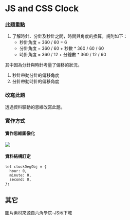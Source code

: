 # JS and CSS Clock

### 此題重點

1. 了解時針、分針及秒針之間，時間與角度的換算，規則如下：
    - 秒針角度 = 360 / 60 = 6 
    - 分針角度 = 360 / 60 + 秒數 * 360 / 60 / 60
    - 時針角度 = 360 / 12 + 分鐘數 * 360 / 12 / 60

其中因為分針與時針考量了偏移的狀況。

1. 秒針帶動分針的偏移角度
2. 分針帶動時針的偏移角度

### 改寫此題

透過資料驅動的思維改寫此題。

### 實作方式

#### 實作思維圖像化

![](https://i.imgur.com/F11j6vy.gif)

#### 資料結構訂定

```javascript=
let clockDegObj = {
  hour: 0, 
  minute: 0,
  second: 0,
};
```

## 其它

圖片素材來源自六角學院-JS地下城